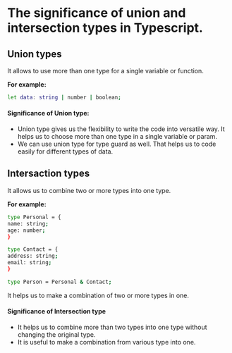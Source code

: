 # The significance of union and intersection types in Typescript.

## Union types

It allows to use more than one type for a single variable or function.

**For example:**

```sh
let data: string | number | boolean;
```

#### Significance of Union type:

- Union type gives us the flexibility to write the code into versatile way. It helps us to choose more than one type in a single variable or param.
- We can use union type for type guard as well. That helps us to code easily for different types of data.

## Intersaction types

It allows us to combine two or more types into one type.

**For example:**

```sh
type Personal = {
name: string;
age: number;
}

type Contact = {
address: string;
email: string;
}

type Person = Personal & Contact;
```

It helps us to make a combination of two or more types in one.

#### Significance of Intersection type

- It helps us to combine more than two types into one type without changing the original type.
- It is useful to make a combination from various type into one.
